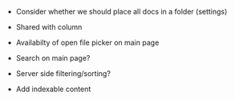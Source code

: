 

- Consider whether we should place all docs in a folder (settings)

- Shared with column

- Availabilty of open file picker on main page
- Search on main page? 
- Server side filtering/sorting?

- Add indexable content

